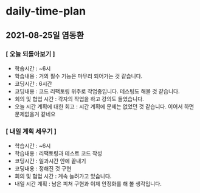 # daily-time-plan
## 2021-08-25일 염동환

### [ 오늘 되돌아보기 ]

* 학습시간 :  ~6시
* 학습내용 : 거의 필수 기능은 마무리 되어가는 것 같습니다.
* 코딩시간 : 6시간
* 코딩내용 : 코드 리팩토링 위주로 작업중입니다. 테스팅도 해볼 것 같습니다.
* 회의 및 협업 시간 : 각자의 작업을 하고 강의도 들었습니다.
* 오늘 시간 계획에 대한 회고 : 시간 계획에 문제는 없었던 것 같습니다. 이어서 하면 문제없을거 같네요




### [ 내일 계획 세우기 ]

* 학습시간 :  ~6시
* 학습내용 : 리팩토링과 테스트 코드 작성
* 코딩시간 : 일과시간 안에 끝내기
* 코딩내용 : 정해진 것 구현
* 회의 및 협업 시간 : 계속 늘려가고 있습니다.
* 내일 시간 계획 : 남은 피쳐 구현과 이제 안정화를 해 볼 생각입니다.


